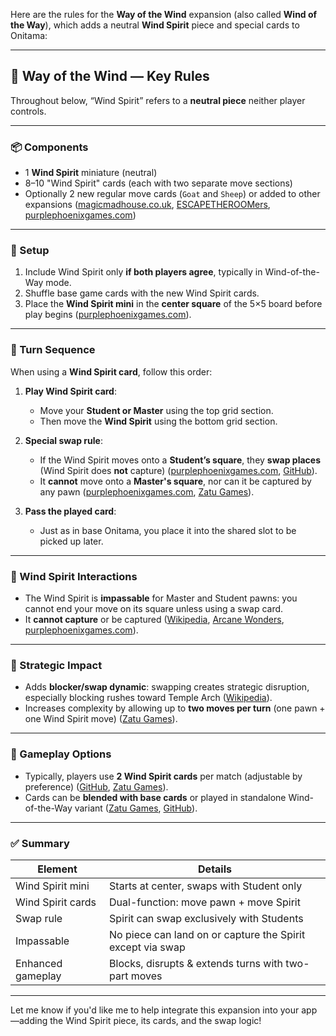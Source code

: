 Here are the rules for the **Way of the Wind** expansion (also called **Wind of the Way**), which adds a neutral **Wind Spirit** piece and special cards to Onitama:

---

## 🍃 Way of the Wind — Key Rules

Throughout below, “Wind Spirit” refers to a **neutral piece** neither player controls.

---

### 📦 Components

- 1 **Wind Spirit** miniature (neutral)
- 8–10 "Wind Spirit" cards (each with two separate move sections)
- Optionally 2 new regular move cards (`Goat` and `Sheep`) or added to other expansions ([magicmadhouse.co.uk][1], [ESCAPETHEROOMers][2], [purplephoenixgames.com][3])

---

### 🎯 Setup

1. Include Wind Spirit only **if both players agree**, typically in Wind-of-the-Way mode.
2. Shuffle base game cards with the new Wind Spirit cards.
3. Place the **Wind Spirit mini** in the **center square** of the 5×5 board before play begins ([purplephoenixgames.com][3]).

---

### 🔁 Turn Sequence

When using a **Wind Spirit card**, follow this order:

1. **Play Wind Spirit card**:

   - Move your **Student or Master** using the top grid section.
   - Then move the **Wind Spirit** using the bottom grid section.

2. **Special swap rule**:

   - If the Wind Spirit moves onto a **Student’s square**, they **swap places** (Wind Spirit does **not** capture) ([purplephoenixgames.com][3], [GitHub][4]).
   - It **cannot** move onto a **Master's square**, nor can it be captured by any pawn ([purplephoenixgames.com][3], [Zatu Games][5]).

3. **Pass the played card**:

   - Just as in base Onitama, you place it into the shared slot to be picked up later.

---

### 🚫 Wind Spirit Interactions

- The Wind Spirit is **impassable** for Master and Student pawns: you cannot end your move on its square unless using a swap card.
- It **cannot capture** or be captured ([Wikipedia][6], [Arcane Wonders][7], [purplephoenixgames.com][3]).

---

### 🧠 Strategic Impact

- Adds **blocker/swap dynamic**: swapping creates strategic disruption, especially blocking rushes toward Temple Arch ([Wikipedia][6]).
- Increases complexity by allowing up to **two moves per turn** (one pawn + one Wind Spirit move) ([Zatu Games][5]).

---

### 🎲 Gameplay Options

- Typically, players use **2 Wind Spirit cards** per match (adjustable by preference) ([GitHub][4], [Zatu Games][5]).
- Cards can be **blended with base cards** or played in standalone Wind-of-the-Way variant ([Zatu Games][5], [GitHub][4]).

---

### ✅ Summary

| Element           | Details                                                    |
| ----------------- | ---------------------------------------------------------- |
| Wind Spirit mini  | Starts at center, swaps with Student only                  |
| Wind Spirit cards | Dual-function: move pawn + move Spirit                     |
| Swap rule         | Spirit can swap exclusively with Students                  |
| Impassable        | No piece can land on or capture the Spirit except via swap |
| Enhanced gameplay | Blocks, disrupts & extends turns with two-part moves       |

---

Let me know if you'd like me to help integrate this expansion into your app—adding the Wind Spirit piece, its cards, and the swap logic!

[1]: https://magicmadhouse.co.uk/arcane-wonders-onitama-way-of-the-wind?utm_source=chatgpt.com "Onitama: Way of the Wind - Magic Madhouse"

[2]: https://www.escapetheroomers.com/post/arcane-wonders-onitama?utm_source=chatgpt.com "Arcane Wonders - \"Onitama\" (w/ Expansion Packs - \"Sensei's Path\", \"Way ..."
[3]: https://purplephoenixgames.com/onitama-way-of-the-wind-expansion/?utm_source=chatgpt.com "Onitama: Way of the Wind Expansion – Purple Phoenix Games"
[4]: https://github.com/jackadamson/onitama/issues/16?utm_source=chatgpt.com "Add Way of the Wind Expansion · Issue #16 · jackadamson/onitama"
[5]: https://www.board-game.co.uk/onitama-way-of-the-wind-review/?utm_source=chatgpt.com "Onitama Way Of The Wind Review | Board Games | Zatu Games"
[6]: https://en.wikipedia.org/wiki/Onitama?utm_source=chatgpt.com "Onitama"
[7]: https://www.arcanewonders.com/product/onitama-way-of-the-wind/?utm_source=chatgpt.com "Onitama: Way of the Wind - Arcane Wonders"
